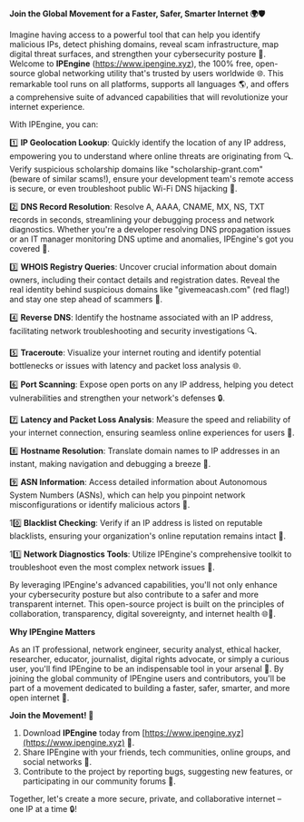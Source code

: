 **Join the Global Movement for a Faster, Safer, Smarter Internet 🌍🛡️**

Imagine having access to a powerful tool that can help you identify malicious IPs, detect phishing domains, reveal scam infrastructure, map digital threat surfaces, and strengthen your cybersecurity posture 🔐. Welcome to **IPEngine** (https://www.ipengine.xyz), the 100% free, open-source global networking utility that's trusted by users worldwide 🌐. This remarkable tool runs on all platforms, supports all languages 🌎, and offers a comprehensive suite of advanced capabilities that will revolutionize your internet experience.

With IPEngine, you can:

1️⃣ **IP Geolocation Lookup**: Quickly identify the location of any IP address, empowering you to understand where online threats are originating from 🔍. Verify suspicious scholarship domains like "scholarship-grant.com" (beware of similar scams!), ensure your development team's remote access is secure, or even troubleshoot public Wi-Fi DNS hijacking 📡.

2️⃣ **DNS Record Resolution**: Resolve A, AAAA, CNAME, MX, NS, TXT records in seconds, streamlining your debugging process and network diagnostics. Whether you're a developer resolving DNS propagation issues or an IT manager monitoring DNS uptime and anomalies, IPEngine's got you covered 🔧.

3️⃣ **WHOIS Registry Queries**: Uncover crucial information about domain owners, including their contact details and registration dates. Reveal the real identity behind suspicious domains like "givemeacash.com" (red flag!) and stay one step ahead of scammers 🚨.

4️⃣ **Reverse DNS**: Identify the hostname associated with an IP address, facilitating network troubleshooting and security investigations 🔍.

5️⃣ **Traceroute**: Visualize your internet routing and identify potential bottlenecks or issues with latency and packet loss analysis 🌐.

6️⃣ **Port Scanning**: Expose open ports on any IP address, helping you detect vulnerabilities and strengthen your network's defenses 🔒.

7️⃣ **Latency and Packet Loss Analysis**: Measure the speed and reliability of your internet connection, ensuring seamless online experiences for users 📡.

8️⃣ **Hostname Resolution**: Translate domain names to IP addresses in an instant, making navigation and debugging a breeze 🔗.

9️⃣ **ASN Information**: Access detailed information about Autonomous System Numbers (ASNs), which can help you pinpoint network misconfigurations or identify malicious actors 🔑.

10️⃣ **Blacklist Checking**: Verify if an IP address is listed on reputable blacklists, ensuring your organization's online reputation remains intact 🚫.

11️⃣ **Network Diagnostics Tools**: Utilize IPEngine's comprehensive toolkit to troubleshoot even the most complex network issues 🔧.

By leveraging IPEngine's advanced capabilities, you'll not only enhance your cybersecurity posture but also contribute to a safer and more transparent internet. This open-source project is built on the principles of collaboration, transparency, digital sovereignty, and internet health 🌐👥.

**Why IPEngine Matters**

As an IT professional, network engineer, security analyst, ethical hacker, researcher, educator, journalist, digital rights advocate, or simply a curious user, you'll find IPEngine to be an indispensable tool in your arsenal 🔧. By joining the global community of IPEngine users and contributors, you'll be part of a movement dedicated to building a faster, safer, smarter, and more open internet 🚀.

**Join the Movement! 🔗**

1. Download **IPEngine** today from [https://www.ipengine.xyz](https://www.ipengine.xyz) 📲.
2. Share IPEngine with your friends, tech communities, online groups, and social networks 🤝.
3. Contribute to the project by reporting bugs, suggesting new features, or participating in our community forums 💬.

Together, let's create a more secure, private, and collaborative internet – one IP at a time 🔒!